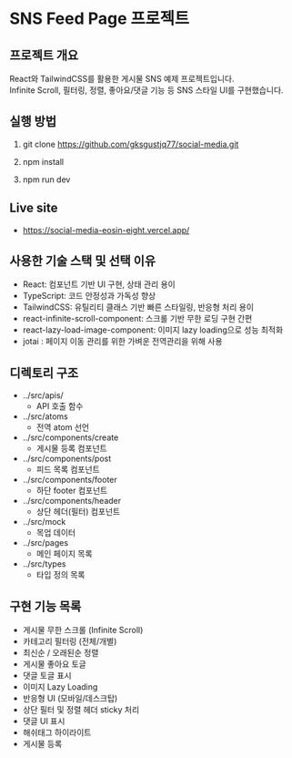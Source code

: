 # SNS Feed Page 프로젝트

## 프로젝트 개요

React와 TailwindCSS를 활용한 게시물 SNS 예제 프로젝트입니다.  
Infinite Scroll, 필터링, 정렬, 좋아요/댓글 기능 등 SNS 스타일 UI를 구현했습니다.

## 실행 방법

1. git clone https://github.com/gksgustjq77/social-media.git

2. npm install

3. npm run dev

## Live site

- https://social-media-eosin-eight.vercel.app/

## 사용한 기술 스택 및 선택 이유

- React: 컴포넌트 기반 UI 구현, 상태 관리 용이
- TypeScript: 코드 안정성과 가독성 향상
- TailwindCSS: 유틸리티 클래스 기반 빠른 스타일링, 반응형 처리 용이
- react-infinite-scroll-component: 스크롤 기반 무한 로딩 구현 간편
- react-lazy-load-image-component: 이미지 lazy loading으로 성능 최적화
- jotai : 페이지 이동 관리를 위한 가벼운 전역관리을 위해 사용

## 디렉토리 구조

- ../src/apis/
  - API 호출 함수
- ../src/atoms
  - 전역 atom 선언
- ../src/components/create
  - 게시물 등록 컴포넌트
- ../src/components/post
  - 피드 목록 컴포넌트
- ../src/components/footer
  - 하단 footer 컴포넌트
- ../src/components/header
  - 상단 헤더(필터) 컴포넌트
- ../src/mock
  - 목업 데이터
- ../src/pages
  - 메인 페이지 목록
- ../src/types
  - 타입 정의 목록

## 구현 기능 목록

- 게시물 무한 스크롤 (Infinite Scroll)
- 카테고리 필터링 (전체/개별)
- 최신순 / 오래된순 정렬
- 게시물 좋아요 토글
- 댓글 토글 표시
- 이미지 Lazy Loading
- 반응형 UI (모바일/데스크탑)
- 상단 필터 및 정렬 헤더 sticky 처리
- 댓글 UI 표시
- 해쉬태그 하이라이트
- 게시물 등록
